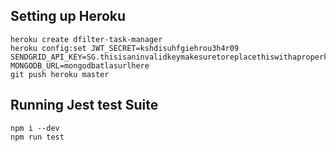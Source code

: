 ## Setting up Heroku
```
heroku create dfilter-task-manager
heroku config:set JWT_SECRET=kshdisuhfgiehrou3h4r09 SENDGRID_API_KEY=SG.thisisaninvalidkeymakesuretoreplacethiswithaproperkey MONGODB_URL=mongodbatlasurlhere
git push heroku master
```

## Running Jest test Suite
```
npm i --dev
npm run test
```